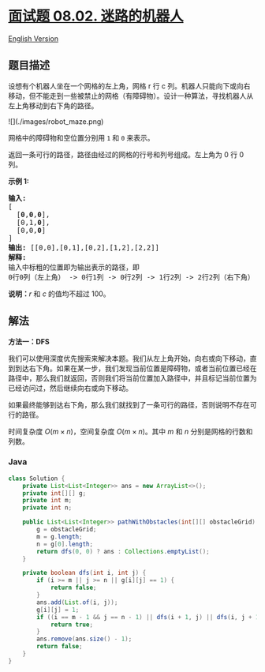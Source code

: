 # [面试题 08.02. 迷路的机器人](https://leetcode.cn/problems/robot-in-a-grid-lcci)

[English Version](/lcci/08.02.Robot%20in%20a%20Grid/README_EN.md)

## 题目描述


<p>设想有个机器人坐在一个网格的左上角，网格 r 行 c 列。机器人只能向下或向右移动，但不能走到一些被禁止的网格（有障碍物）。设计一种算法，寻找机器人从左上角移动到右下角的路径。</p>
![](./images/robot_maze.png)
<p>网格中的障碍物和空位置分别用 <code>1</code> 和 <code>0</code> 来表示。</p>
<p>返回一条可行的路径，路径由经过的网格的行号和列号组成。左上角为 0 行 0 列。</p>
<p><strong>示例&nbsp;1:</strong></p>
<pre><strong>输入:
</strong>[
&nbsp; [<strong>0</strong>,<strong>0</strong>,<strong>0</strong>],
&nbsp; [0,1,<strong>0</strong>],
&nbsp; [0,0,<strong>0</strong>]
]
<strong>输出:</strong> [[0,0],[0,1],[0,2],[1,2],[2,2]]
<strong>解释: 
</strong>输入中标粗的位置即为输出表示的路径，即
0行0列（左上角） -&gt; 0行1列 -&gt; 0行2列 -&gt; 1行2列 -&gt; 2行2列（右下角）</pre>
<p><strong>说明：</strong><em>r</em>&nbsp;和 <em>c </em>的值均不超过 100。</p>

## 解法

**方法一：DFS**

我们可以使用深度优先搜索来解决本题。我们从左上角开始，向右或向下移动，直到到达右下角。如果在某一步，我们发现当前位置是障碍物，或者当前位置已经在路径中，那么我们就返回，否则我们将当前位置加入路径中，并且标记当前位置为已经访问过，然后继续向右或向下移动。

如果最终能够到达右下角，那么我们就找到了一条可行的路径，否则说明不存在可行的路径。

时间复杂度 $O(m \times n)$，空间复杂度 $O(m \times n)$。其中 $m$ 和 $n$ 分别是网格的行数和列数。

### **Java**

```java
class Solution {
    private List<List<Integer>> ans = new ArrayList<>();
    private int[][] g;
    private int m;
    private int n;

    public List<List<Integer>> pathWithObstacles(int[][] obstacleGrid) {
        g = obstacleGrid;
        m = g.length;
        n = g[0].length;
        return dfs(0, 0) ? ans : Collections.emptyList();
    }

    private boolean dfs(int i, int j) {
        if (i >= m || j >= n || g[i][j] == 1) {
            return false;
        }
        ans.add(List.of(i, j));
        g[i][j] = 1;
        if ((i == m - 1 && j == n - 1) || dfs(i + 1, j) || dfs(i, j + 1)) {
            return true;
        }
        ans.remove(ans.size() - 1);
        return false;
    }
}
```
